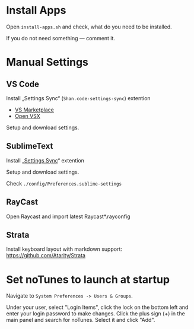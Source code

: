 # Install Apps

Open `install-apps.sh` and check, what do you need to be installed.

If you do not need something — comment it.

# Manual Settings

## VS Code

Install „Settings Sync“ (`Shan.code-settings-sync`) extention
- [VS Marketplace](https://marketplace.visualstudio.com/items?itemName=Shan.code-settings-sync)
- [Open VSX](https://open-vsx.org/vscode/item?itemName=Shan.code-settings-sync)

Setup and download settings.

## SublimeText

Install „[Settings Sync](https://packagecontrol.io/packages/Sync%20Settings)“ extention

Setup and download settings.

Check `./config/Preferences.sublime-settings` 

## RayCast

Open Raycast and import latest Raycast*.rayconfig

## Strata

Install keyboard layout with markdown support: https://github.com/Atarity/Strata

# Set noTunes to launch at startup

Navigate to `System Preferences -> Users & Groups`.

Under your user, select "Login Items", click the lock on the bottom left and enter your login password to make changes. Click the plus sign (+) in the main panel and search for noTunes. Select it and click "Add".
